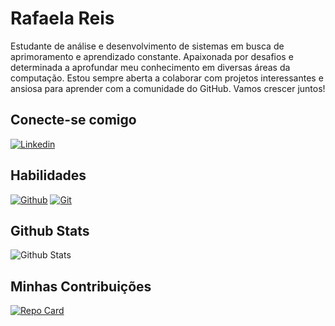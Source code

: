# Rafaela Reis
Estudante de análise e desenvolvimento de sistemas em busca de aprimoramento e aprendizado constante. Apaixonada por desafios e determinada a aprofundar meu conhecimento em diversas áreas da computação. Estou sempre aberta a colaborar com projetos interessantes e ansiosa para aprender com a comunidade do GitHub. Vamos crescer juntos!

## Conecte-se comigo
[![Linkedin](https://img.shields.io/badge/Linkedin-000?style-for-the-badge&logo=linkedin&logocolor=0E76A8)](https://www.linkedin.com/in/rafaelareis7/)

## Habilidades
[![Github](https://img.shields.io/badge/GitHub-ec63a1?style-for-the-badge&logo=github&logoColor=fff)](https://docs.github.com/)
[![Git](https://img.shields.io/badge/Git-ec63a1?style-for-the-badge&logo=git&logoColor=fff)](https://docs.git-scm.com/doc)
## Github Stats
![Github Stats](https://github-readme-stats.vercel.app/api?username=rafaelarreis&theme=transparent&bg_color=ec63a1&border_color_fff&show_icons=true&icon_color=fff&text_color=fff&hide_title=true&hide=stars)
## Minhas Contribuições
[![Repo Card](https://github-readme-stats.vercel.app/api/pin/?username=rafaelarreis&repo=dio-curso-git-github&bg_color=ec63a1&border_color=fff&show_icons=true&icon_color=fff&title_color=fff&text_color=fff)](https://github.com/rafaelarreis/dio-curso-git-github )
